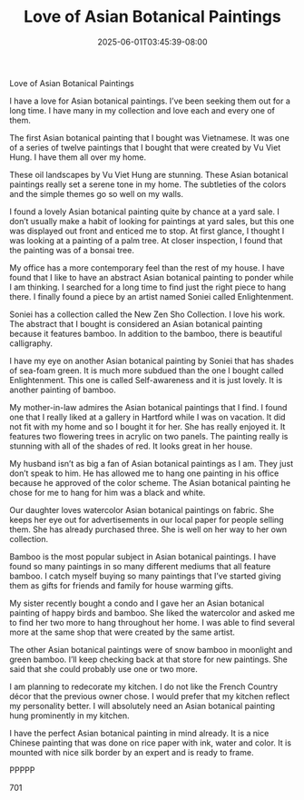 ﻿---
title: "Love of Asian Botanical Paintings"
date: 2025-06-01T03:45:39-08:00
description: "Buying Paintings Tips for Web Success"
featured_image: "/images/Buying Paintings.jpg"
tags: ["Buying Paintings"]
---

Love of Asian Botanical Paintings

I have a love for Asian botanical paintings.  I’ve been seeking them out for a long time.  I have many in my collection and love each and every one of them.

The first Asian botanical painting that I bought was Vietnamese.  It was one of a series of twelve paintings that I bought that were created by Vu Viet Hung.  I have them all over my home.

These oil landscapes by Vu Viet Hung are stunning.  These Asian botanical paintings really set a serene tone in my home.  The subtleties of the colors and the simple themes go so well on my walls.

I found a lovely Asian botanical painting quite by chance at a yard sale.  I don’t usually make a habit of looking for paintings at yard sales, but this one was displayed out front and enticed me to stop.  At first glance, I thought I was looking at a painting of a palm tree.  At closer inspection, I found that the painting was of a bonsai tree.

My office has a more contemporary feel than the rest of my house.  I have found that I like to have an abstract Asian botanical painting to ponder while I am thinking.  I searched for a long time to find just the right piece to hang there.  I finally found a piece by an artist named Soniei called Enlightenment.

Soniei has a collection called the New Zen Sho Collection.  I love his work.  The abstract that I bought is considered an Asian botanical painting because it features bamboo.  In addition to the bamboo, there is beautiful calligraphy.

I have my eye on another Asian botanical painting by Soniei that has shades of sea-foam green.  It is much more subdued than the one I bought called Enlightenment.  This one is called Self-awareness and it is just lovely.  It is another painting of bamboo.

My mother-in-law admires the Asian botanical paintings that I find.  I found one that I really liked at a gallery in Hartford while I was on vacation.  It did not fit with my home and so I bought it for her.  She has really enjoyed it.  It features two flowering trees in acrylic on two panels.  The painting really is stunning with all of the shades of red.  It looks great in her house.

My husband isn’t as big a fan of Asian botanical paintings as I am.  They just don’t speak to him.  He has allowed me to hang one painting in his office because he approved of the color scheme.  The Asian botanical painting he chose for me to hang for him was a black and white.

Our daughter loves watercolor Asian botanical paintings on fabric.  She keeps her eye out for advertisements in our local paper for people selling them.  She has already purchased three.  She is well on her way to her own collection.

Bamboo is the most popular subject in Asian botanical paintings.  I have found so many paintings in so many different mediums that all feature bamboo.  I catch myself buying so many paintings that I’ve started giving them as gifts for friends and family for house warming gifts.

My sister recently bought a condo and I gave her an Asian botanical painting of happy birds and bamboo.  She liked the watercolor and asked me to find her two more to hang throughout her home.  I was able to find several more at the same shop that were created by the same artist.

The other Asian botanical paintings were of snow bamboo in moonlight and green bamboo.  I’ll keep checking back at that store for new paintings.  She said that she could probably use one or two more.

I am planning to redecorate my kitchen.  I do not like the French Country décor that the previous owner chose.  I would prefer that my kitchen reflect my personality better.  I will absolutely need an Asian botanical painting hung prominently in my kitchen.  

I have the perfect Asian botanical painting in mind already.  It is a nice Chinese painting that was done on rice paper with ink, water and color.  It is mounted with nice silk border by an expert and is ready to frame.

PPPPP

701

